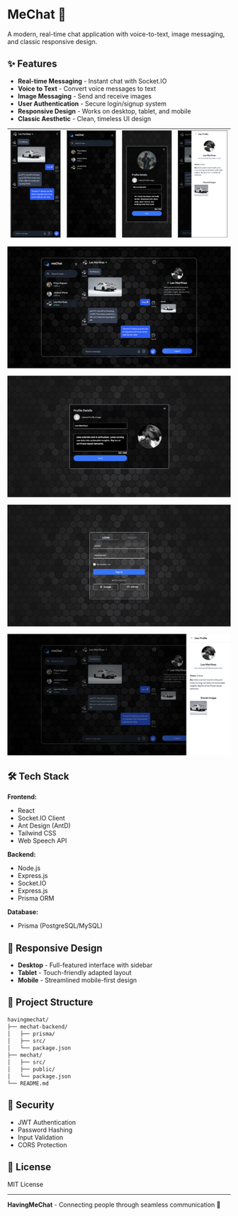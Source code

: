 # MeChat 💬

A modern, real-time chat application with voice-to-text, image messaging, and classic responsive design.

## ✨ Features

- **Real-time Messaging** - Instant chat with Socket.IO
- **Voice to Text** - Convert voice messages to text
- **Image Messaging** - Send and receive images
- **User Authentication** - Secure login/signup system
- **Responsive Design** - Works on desktop, tablet, and mobile
- **Classic Aesthetic** - Clean, timeless UI design


| ![](./public/Chat-mobile.png) | ![](./public/Dashboard.png) | ![](./public/Editprofile-mobile.png) | ![](./public/Viewprofile-mobile.png) |
|--------------------------|--------------------------|--------------------------|--------------------------|



![Chat](./public/Chat.png)



![Chat](./public/Editprofile.png)



![Chat](./public/Login.png)



![Chat](./public/Viewprofile.png)





## 🛠️ Tech Stack

**Frontend:**
- React
- Socket.IO Client
- Ant Design (AntD)
- Tailwind CSS
- Web Speech API

**Backend:**
- Node.js
- Express.js
- Socket.IO
- Express.js
- Prisma ORM

**Database:**
- Prisma (PostgreSQL/MySQL)

## 📱 Responsive Design

- **Desktop** - Full-featured interface with sidebar
- **Tablet** - Touch-friendly adapted layout
- **Mobile** - Streamlined mobile-first design

## 📁 Project Structure

```
havingmechat/
├── mechat-backend/
│   ├── prisma/
│   ├── src/
│   └── package.json
├── mechat/
│   ├── src/
│   ├── public/
│   └── package.json
└── README.md
```

## 🔐 Security

- JWT Authentication
- Password Hashing
- Input Validation
- CORS Protection

## 📄 License

MIT License

---

**HavingMeChat** - Connecting people through seamless communication 🌟